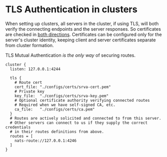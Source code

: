 # TLS Authentication in clusters

When setting up clusters, all servers in the cluster, if using TLS, will both verify the connecting endpoints and the server responses. So certificates are checked in [both directions](/running-a-nats-service/configuration/securing_nats/tls.md#wrong-key-usage). Certificates can be configured only for the server's cluster identity, keeping client and server certificates separate from cluster formation.

TLS Mutual Authentication _is the only way_ of securing routes.

```
cluster {
  listen: 127.0.0.1:4244

  tls {
    # Route cert
    cert_file: "./configs/certs/srva-cert.pem"
    # Private key
    key_file:  "./configs/certs/srva-key.pem"
    # Optional certificate authority verifying connected routes
    # Required when we have self-signed CA, etc.
    ca_file:   "./configs/certs/ca.pem"
  }
  # Routes are actively solicited and connected to from this server.
  # Other servers can connect to us if they supply the correct credentials
  # in their routes definitions from above.
  routes = [
    nats-route://127.0.0.1:4246
  ]
}
```
